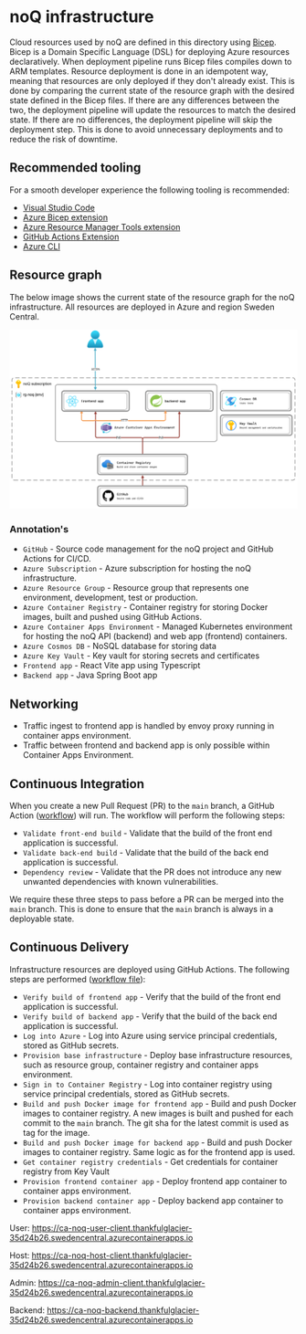 # noQ infrastructure

Cloud resources used by noQ are defined in this directory using [Bicep](https://github.com/Azure/bicep). Bicep is a Domain Specific Language (DSL) for deploying Azure resources declaratively. When deployment pipeline runs Bicep files compiles down to ARM templates. Resource deployment is done in an idempotent way, meaning that resources are only deployed if they don't already exist. This is done by comparing the current state of the resource graph with the desired state defined in the Bicep files. If there are any differences between the two, the deployment pipeline will update the resources to match the desired state. If there are no differences, the deployment pipeline will skip the deployment step. This is done to avoid unnecessary deployments and to reduce the risk of downtime.

## Recommended tooling

For a smooth developer experience the following tooling is recommended:

- [Visual Studio Code](https://code.visualstudio.com/)
- [Azure Bicep extension](https://marketplace.visualstudio.com/items?itemName=ms-azuretools.vscode-bicep)
- [Azure Resource Manager Tools extension](https://marketplace.visualstudio.com/items?itemName=msazurermtools.azurerm-vscode-tools)
- [GitHub Actions Extension](https://marketplace.visualstudio.com/items?itemName=GitHub.vscode-github-actions)
- [Azure CLI](https://docs.microsoft.com/en-us/cli/azure/install-azure-cli)

## Resource graph

The below image shows the current state of the resource graph for the noQ infrastructure. All resources are deployed in Azure and region Sweden Central.

![noQ resource graph](../resources/infrastructure-resource-graph.png)

### Annotation's

- `GitHub` - Source code management for the noQ project and GitHub Actions for CI/CD.
- `Azure Subscription` - Azure subscription for hosting the noQ infrastructure.
- `Azure Resource Group` - Resource group that represents one environment, development, test or production.
- `Azure Container Registry` - Container registry for storing Docker images, built and pushed using GitHub Actions.
- `Azure Container Apps Environment` - Managed Kubernetes environment for hosting the noQ API (backend) and web app (frontend) containers.
- `Azure Cosmos DB` - NoSQL database for storing data
- `Azure Key Vault` - Key vault for storing secrets and certificates
- `Frontend app` - React Vite app using Typescript
- `Backend app` - Java Spring Boot app

## Networking

- Traffic ingest to frontend app is handled by envoy proxy running in container apps environment.
- Traffic between frontend and backend app is only possible within Container Apps Environment.

## Continuous Integration

When you create a new Pull Request (PR) to the `main` branch, a GitHub Action ([workflow](../.github/workflows/noq-pr-validation.yml)) will run. The workflow will perform the following steps:

- `Validate front-end build` - Validate that the build of the front end application is successful.
- `Validate back-end build` - Validate that the build of the back end application is successful.
- `Dependency review` - Validate that the PR does not introduce any new unwanted dependencies with known vulnerabilities.

We require these three steps to pass before a PR can be merged into the `main` branch. This is done to ensure that the `main` branch is always in a deployable state.

## Continuous Delivery

Infrastructure resources are deployed using GitHub Actions. The following steps are performed ([workflow file](../.github/workflows/noq_deployment.yml)):

- `Verify build of frontend app` - Verify that the build of the front end application is successful.
- `Verify build of backend app` - Verify that the build of the back end application is successful.
- `Log into Azure` - Log into Azure using service principal credentials, stored as GitHub secrets.
- `Provision base infrastructure` - Deploy base infrastructure resources, such as resource group, container registry and container apps environment.
- `Sign in to Container Registry` - Log into container registry using service principal credentials, stored as GitHub secrets.
- `Build and push Docker image for frontend app` - Build and push Docker images to container registry. A new images is built and pushed for each commit to the `main` branch. The git sha for the latest commit is used as tag for the image.
- `Build and push Docker image for backend app` - Build and push Docker images to container registry. Same logic as for the frontend app is used.
- `Get container registry credentials` - Get credentials for container registry from Key Vault
- `Provision frontend container app` - Deploy frontend app container to container apps environment.
- `Provision backend container app` - Deploy backend app container to container apps environment.

User: https://ca-noq-user-client.thankfulglacier-35d24b26.swedencentral.azurecontainerapps.io

Host: https://ca-noq-host-client.thankfulglacier-35d24b26.swedencentral.azurecontainerapps.io

Admin: https://ca-noq-admin-client.thankfulglacier-35d24b26.swedencentral.azurecontainerapps.io

Backend: https://ca-noq-backend.thankfulglacier-35d24b26.swedencentral.azurecontainerapps.io
